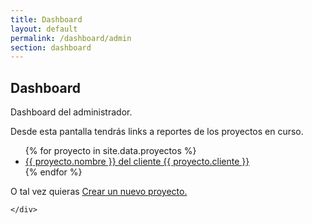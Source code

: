 ```yaml
---
title: Dashboard
layout: default
permalink: /dashboard/admin
section: dashboard
---
```

## Dashboard

<div class="row">
	<div class="col-12">
		<p>Dashboard del administrador.</p>
		<p>Desde esta pantalla tendrás links a reportes de los proyectos en curso.</p>
		<ul>
			{% for proyecto in site.data.proyectos %}
			<li><a href="/proyectos/update/">{{ proyecto.nombre }} del cliente {{ proyecto.cliente }}</a></li>
			{% endfor %}
		</ul>
		<p> O tal vez quieras <a href="/proyectos/crear">Crear un nuevo proyecto.</a></p>

	</div>

</div>

